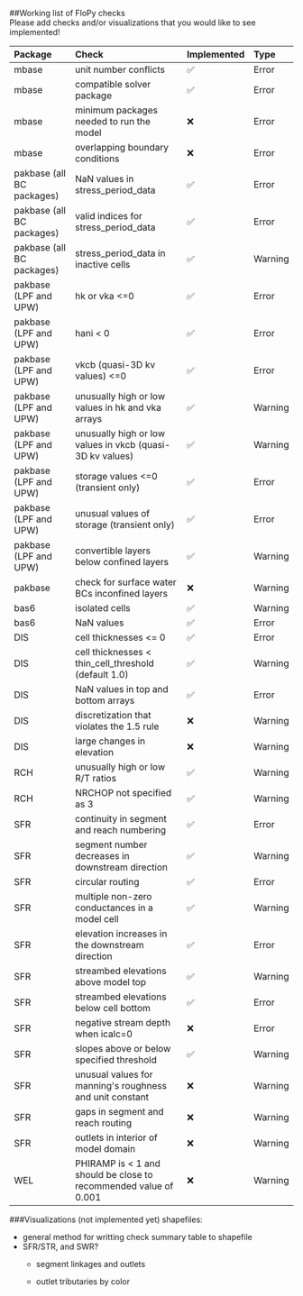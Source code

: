 ##Working list of FloPy checks  
Please add checks and/or visualizations that you would like to see implemented!



|Package  | Check | Implemented | Type |
| :-----------| :------------| :------------------ | :-------------|  
| mbase | unit number conflicts | :white_check_mark: | Error |
| mbase | compatible solver package | :white_check_mark: | Error |
| mbase | minimum packages needed to run the model | :x: | Error |
| mbase | overlapping boundary conditions | :x: | Error |
| pakbase (all BC packages) | NaN values in stress_period_data | :white_check_mark: | Error |
| pakbase (all BC packages)| valid indices for stress_period_data | :white_check_mark: | Error |
| pakbase (all BC packages)| stress_period_data in inactive cells | :white_check_mark: | Warning |
| pakbase (LPF and UPW)| hk or vka <=0 | :white_check_mark: | Error |
| pakbase (LPF and UPW)| hani < 0 | :white_check_mark: | Error |
| pakbase (LPF and UPW)| vkcb (quasi-3D kv values) <=0 | :white_check_mark: | Error |
| pakbase (LPF and UPW)| unusually high or low values in hk and vka arrays | :white_check_mark: | Warning |
| pakbase (LPF and UPW)| unusually high or low values in vkcb (quasi-3D kv values) | :white_check_mark: | Warning |
| pakbase (LPF and UPW)| storage values <=0 (transient only) | :white_check_mark: | Error |
| pakbase (LPF and UPW)| unusual values of storage (transient only) | :white_check_mark: | Error |
| pakbase (LPF and UPW)| convertible layers below confined layers | :white_check_mark: | Warning |
| pakbase | check for surface water BCs inconfined layers | :x: | Warning |
| bas6 | isolated cells | :white_check_mark: | Warning |
| bas6 | NaN values | :white_check_mark: | Error |
| DIS | cell thicknesses <= 0 | :white_check_mark: | Error |
| DIS | cell thicknesses < thin_cell_threshold (default 1.0) | :white_check_mark: | Warning |
| DIS | NaN values in top and bottom arrays | :white_check_mark: | Error |
| DIS | discretization that violates the 1.5 rule | :x: | Warning |
| DIS | large changes in elevation | :x: | Warning |
| RCH | unusually high or low R/T ratios | :white_check_mark: | Warning |
| RCH | NRCHOP not specified as 3 | :white_check_mark: | Warning |
| SFR | continuity in segment and reach numbering | :white_check_mark: | Error |
| SFR | segment number decreases in downstream direction | :white_check_mark: | Warning |
| SFR | circular routing | :white_check_mark: | Error |
| SFR | multiple non-zero conductances in a model cell | :white_check_mark: | Warning |
| SFR | elevation increases in the downstream direction | :white_check_mark: | Error |
| SFR | streambed elevations above model top | :white_check_mark: | Warning |
| SFR | streambed elevations below cell bottom | :white_check_mark: | Error |
| SFR | negative stream depth when icalc=0 | :x: | Error |
| SFR | slopes above or below specified threshold | :white_check_mark: | Warning |
| SFR | unusual values for manning's roughness and unit constant | :x: | Warning |
| SFR | gaps in segment and reach routing | :x: | Warning |
| SFR | outlets in interior of model domain | :x: | Warning |
| WEL | PHIRAMP is < 1 and should be close to recommended value of 0.001 | :x: | Warning |



###Visualizations (not implemented yet)
shapefiles:  

* general method for writting check summary table to shapefile
* SFR/STR, and SWR?
	* 	segment linkages and outlets
	  
	* 	outlet tributaries by color